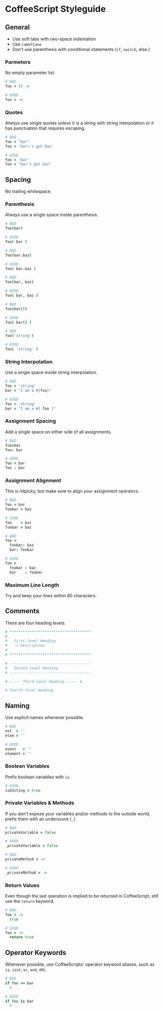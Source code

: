 CoffeeScript Styleguide
=======================

General
-------

- Use soft tabs with two-space indentation
- Use `camelCase`
- Don't use parenthesis with conditional statements (`if`, `switch`, else.)

### Parmeters

No empty parameter list.

```coffeescript
# BAD
foo = () ->

# GOOD
foo = ->
```

### Quotes

_Always_ use single quotes _unless_ it is a string with string interpolation or it has punctuation that requires escaping.

```coffeescript
# BAD
foo = "bar"
foo = 'bar\'s got baz'

# GOOD
foo = 'bar'
foo = "bar's got baz"
```

Spacing
-------

No trailing whitespace.

### Parenthesis

_Always_ use a single space inside parenthesis.

```coffeescript
# BAD
foo(bar)

# GOOD
foo( bar )

# BAD
foo(bar.baz)

# GOOD
foo( bar.baz )

# BAD
foo(bar, baz)

# GOOD
foo( bar, baz )

# BAD
foo(bar())

# GOOD
foo( bar() )

# BAD
foo('string')

# GOOD
foo( 'string' )
```

### String Interpolation

Use a single space inside string interpolation.

```coffeescript
# BAD
foo = 'string'
bar = "I am a #{foo}"

# GOOD
foo = 'string'
bar = "I am a #{ foo }"
```

### Assignment Spacing

Add a single space on either side of all assignments.

```coffeescript
# BAD
foo=bar
foo: bar

# GOOD
foo = bar
foo : bar
```

### Assignment Alignment

This is nitpicky, but make sure to align your assignment operators.

```coffeescript
# BAD
foo = bar
foobar = baz

# GOOD
foo    = bar
foobar = baz

# BAD
foo =
  foobar: baz
  bar: foobar

# GOOD
foo =
  foobar : baz
  bar    : foobar
```

### Maximum Line Length

Try and keep your lines within 80 characters.

Comments
--------

There are four heading levels.

```coffeescript
# *************************************
#
#   First-level Heading
#   -> Description
#
# *************************************

# -------------------------------------
#   Second-level Heading
# -------------------------------------

# ----- Third-level Heading ----- #

# Fourth-level Heading
```

Naming
------

Use explicit names whenever possible.

```coffeescript
# BAD
evt  = ''
elem = ''

# GOOD
event   = ''
element = ''
```

### Boolean Variables

Prefix boolean variables with `is`.

```coffeescript
# GOOD
isEditing = true
```

### Private Variables & Methods

If you don't expose your variables and/or methods to the outside world, prefix them with an underscore (`_`).

```coffeescript
# BAD
privateVariable = false

# GOOD
_privateVariable = false

# BAD
privateMethod = ->

# GOOD
_privateMethod = ->
```

### Return Values

Even though the last operation is implied to be returned in CoffeeScript, still use the `return` keyword.

```coffeescript
# BAD
foo = ->
  true

# GOOD
foo = ->
  return true
```

Operator Keywords
-----------------

Whenever possible, use CoffeeScripts' operator keyword aliases, such as `is`, `isnt`, `or`, `and`, etc.

```coffeescript
# BAD
if foo == bar
  # ...

# GOOD
if foo is bar
  # ...
```

